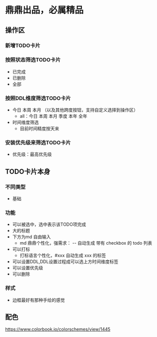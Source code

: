 # 鼎鼎出品，必属精品


## 操作区
### 新增TODO卡片

### 按照状态筛选TODO卡片
- 已完成
- 已删除
- 全部

### 按照DDL维度筛选TODO卡片
- 今日 本周 本月 （以及其他跨度按钮，支持自定义选择到操作区）
  - all：今日 本周 本月 季度 本年 全年
- 时间维度筛选
  - 目前时间精度按天来

### 安装优先级来筛选TODO卡片
- 优先级：最高优先级


## TODO卡片本身
### 不同类型
- 基础

### 功能
- 可以被选中，选中表示该TODO项完成
- 大的标题
- 下方为md 自由输入
  - md 鼎鼎个性化，强需求： -- 自动生成 带有 checkbox 的 todo 列表
- 可以打标
  - 打标语言个性化，#xxx 自动生成 xxx 的标签
- 可以设置DDL,DDL设置过程成可以选上方时间维度标签
- 可以设置优先级
- 可以删除


### 样式
- 边框最好有那种手绘的感觉


## 配色
https://www.colorbook.io/colorschemes/view/1445
